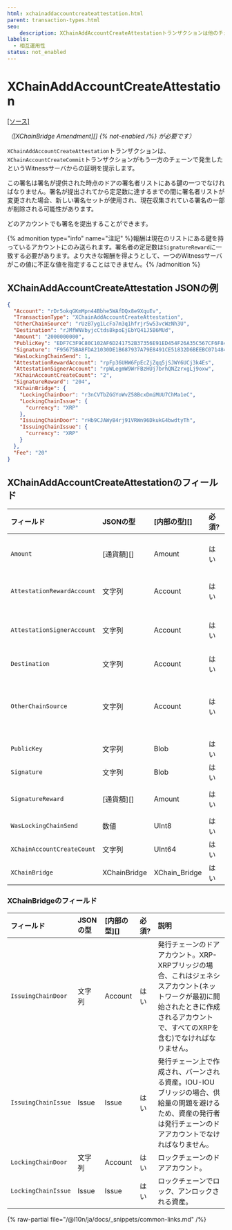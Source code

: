 ```yaml
---
html: xchainaddaccountcreateattestation.html
parent: transaction-types.html
seo:
    description: XChainAddAccountCreateAttestationトランザクションは他のチェーンでXChainAccountCreateCommitトランザクションが発生した証明をWitnessサーバから提示します。
labels:
  - 相互運用性
status: not_enabled
---
```

# XChainAddAccountCreateAttestation
[[ソース]](https://github.com/XRPLF/rippled/blob/master/src/ripple/protocol/impl/TxFormats.cpp#L447-L464 "ソース")

_（[XChainBridge Amendment][] {% not-enabled /%} が必要です）_

`XChainAddAccountCreateAttestation`トランザクションは、`XChainAccountCreateCommit`トランザクションがもう一方のチェーンで発生したというWitnessサーバからの証明を提示します。

この署名は署名が提供された時点のドアの署名者リストにある鍵の一つでなければなりません。署名が提出されてから定足数に達するまでの間に署名者リストが変更された場合、新しい署名セットが使用され、現在収集されている署名の一部が削除される可能性があります。

どのアカウントでも署名を提出することができます。

{% admonition type="info" name="注記" %}報酬は現在のリストにある鍵を持っているアカウントにのみ送られます。署名者の定足数は`SignatureReward`に一致する必要があります。より大きな報酬を得ようとして、一つのWitnessサーバがこの値に不正な値を指定することはできません。{% /admonition %}


## XChainAddAccountCreateAttestation JSONの例

```json
{
  "Account": "rDr5okqGKmMpn44Bbhe5WAfDQx8e9XquEv",
  "TransactionType": "XChainAddAccountCreateAttestation",
  "OtherChainSource": "rUzB7yg1LcFa7m3q1hfrjr5w53vcWzNh3U",
  "Destination": "rJMfWNVbyjcCtds8kpoEjEbYQ41J5B6MUd",
  "Amount": "2000000000",
  "PublicKey": "EDF7C3F9C80C102AF6D241752B37356E91ED454F26A35C567CF6F8477960F66614",
  "Signature": "F95675BA8FDA21030DE1B687937A79E8491CE51832D6BEEBC071484FA5AF5B8A0E9AFF11A4AA46F09ECFFB04C6A8DAE8284AF3ED8128C7D0046D842448478500",
  "WasLockingChainSend": 1,
  "AttestationRewardAccount": "rpFp36UHW6FpEcZjZqq5jSJWY6UCj3k4Es",
  "AttestationSignerAccount": "rpWLegmW9WrFBzHUj7brhQNZzrxgLj9oxw",
  "XChainAccountCreateCount": "2",
  "SignatureReward": "204",
  "XChainBridge": {
    "LockingChainDoor": "r3nCVTbZGGYoWvZ58BcxDmiMUU7ChMa1eC",
    "LockingChainIssue": {
      "currency": "XRP"
    },
    "IssuingChainDoor": "rHb9CJAWyB4rj91VRWn96DkukG4bwdtyTh",
    "IssuingChainIssue": {
      "currency": "XRP"
    }
  },
  "Fee": "20"
}
```


## XChainAddAccountCreateAttestationのフィールド

| フィールド                   | JSONの型     | [内部の型][]    | 必須? | 説明 |
|:---------------------------|:-------------|:--------------|:------|:----|
| `Amount`                   | [通貨額][]    | Amount        | はい  | `XChainAccountCreateCommit`トランザクションが送信元チェーンでCommitした金額。 |
| `AttestationRewardAccount` | 文字列        | Account       | はい  | この署名者の`SignatureReward`を受け取るアカウント。 |
| `AttestationSignerAccount` | 文字列        | Account       | はい  | ドアアカウントの署名者リストにある、トランザクションに署名したアカウント。 |
| `Destination`              | 文字列        | Account       | はい  | 送信先チェーン上の資金の送金先アカウント。 |
| `OtherChainSource`         | 文字列        | Account       | はい  | 証明に紐づくイベントをトリガーした`XChainAccountCreateCommit`トランザクションを送信した送信元チェーン上のアカウント。 |
| `PublicKey`                | 文字列        | Blob          | はい  | 署名の検証に使用する公開鍵。 |
| `Signature`                | 文字列        | Blob          | はい  | もう一方のチェーン上のイベントを証明する署名。 |
| `SignatureReward`          | [通貨額][]    | Amount        | はい  | `XChainAccountCreateCommit`トランザクションで支払われた署名の報酬。 |
| `WasLockingChainSend`      | 数値         | UInt8          | はい  | イベントが発生したチェーンを表す真偽値。 |
| `XChainAccountCreateCount` | 文字列        | UInt64        | はい  | 請求(Claim)が処理される順序を表すカウンタ。 |
| `XChainBridge`             | XChainBridge | XChain_Bridge | はい  | 証明に紐づくブリッジ。 |


### XChainBridgeのフィールド

| フィールド            | JSONの型 | [内部の型][] | 必須? | 説明 |
|:--------------------|:---------|:-----------|:------|:----|
| `IssuingChainDoor`  | 文字列    | Account    | はい  | 発行チェーンのドアアカウント。XRP-XRPブリッジの場合、これはジェネシスアカウント(ネットワークが最初に開始されたときに作成されるアカウントで、すべてのXRPを含む)でなければなりません。 |
| `IssuingChainIssue` | Issue    | Issue      | はい  | 発行チェーン上で作成され、バーンされる資産。IOU-IOUブリッジの場合、供給量の問題を避けるため、資産の発行者は発行チェーンのドアアカウントでなければなりません。 |
| `LockingChainDoor`  | 文字列    | Account    | はい  | ロックチェーンのドアアカウント。 |
| `LockingChainIssue` | Issue    | Issue      | はい  | ロックチェーンでロック、アンロックされる資産。 |

{% raw-partial file="/@l10n/ja/docs/_snippets/common-links.md" /%}
